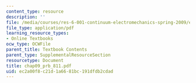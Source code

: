 ```yaml
---
content_type: resource
description: ''
file: /media/courses/res-6-001-continuum-electromechanics-spring-2009/ec2a00f8c21d1a6681bc191dfdb2cdad_chap09_prb_811.pdf
file_type: application/pdf
learning_resource_types:
- Online Textbooks
ocw_type: OCWFile
parent_title: Textbook Contents
parent_type: SupplementalResourceSection
resourcetype: Document
title: chap09_prb_811.pdf
uid: ec2a00f8-c21d-1a66-81bc-191dfdb2cdad
---
```

